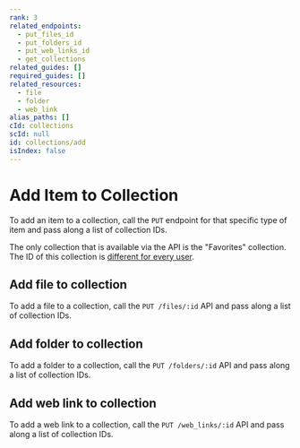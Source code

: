 ```yaml
---
rank: 3
related_endpoints:
  - put_files_id
  - put_folders_id
  - put_web_links_id
  - get_collections
related_guides: []
required_guides: []
related_resources:
  - file
  - folder
  - web_link
alias_paths: []
cId: collections
scId: null
id: collections/add
isIndex: false
---
```

# Add Item to Collection

To add an item to a collection, call the `PUT` endpoint for that specific type of item and pass along a list of collection IDs.

<Message warning>

The only collection that is available via the API is the "Favorites" collection. The ID of this collection is [different for every user](g://collections/list).

</Message>

## Add file to collection

To add a file to a collection, call the `PUT /files/:id` API and pass along a list of collection IDs.

<Samples id="put_files_id" variant="add_to_collection">

</Samples>

## Add folder to collection

To add a folder to a collection, call the `PUT /folders/:id` API and pass along a list of collection IDs.

<Samples id="put_folders_id" variant="add_to_collection">

</Samples>

## Add web link to collection

To add a web link to a collection, call the `PUT /web_links/:id` API and pass along a list of collection IDs.

<Samples id="put_web_links_id" variant="add_to_collection">

</Samples>
